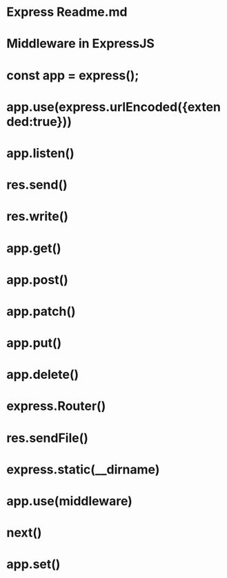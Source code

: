 # Express Readme.md

# Middleware in ExpressJS

# const app = express();
# app.use(express.urlEncoded({extended:true}))
# app.listen()
# res.send()
# res.write()
# app.get()
# app.post()
# app.patch()
# app.put()
# app.delete()
# express.Router()
# res.sendFile()
# express.static(__dirname)
# app.use(middleware)
# next()
# app.set()


